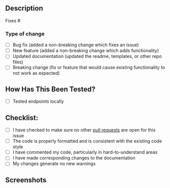 ## Description

<!-- Please include a summary of the change and which issue is fixed. -->

Fixes # <!-- add issue number -->

### Type of change

<!-- Please delete options that are not relevant. -->

- [ ] Bug fix (added a non-breaking change which fixes an issue)
- [ ] New feature (added a non-breaking change which adds functionality)
- [ ] Updated documentation (updated the readme, templates, or other repo files)
- [ ] Breaking change (fix or feature that would cause existing functionality to not work as expected)

## How Has This Been Tested?

<!-- 
If you have changed a feature, please describe the tests you made to verify your changes. 
Changes strictly related to documentation can skip this section.
-->

- [ ] Tested endpoints locally

## Checklist:

- [ ] I have checked to make sure no other [pull requests](https://github.com/DenverCoder1/custom-icon-badges/pulls?q=is%3Apr+sort%3Aupdated-desc+) are open for this issue
- [ ] The code is properly formatted and is consistent with the existing code style
- [ ] I have commented my code, particularly in hard-to-understand areas
- [ ] I have made corresponding changes to the documentation
- [ ] My changes generate no new warnings

## Screenshots

<!-- If you have updated the design or appearance, please include a screenshot of your changes. -->

